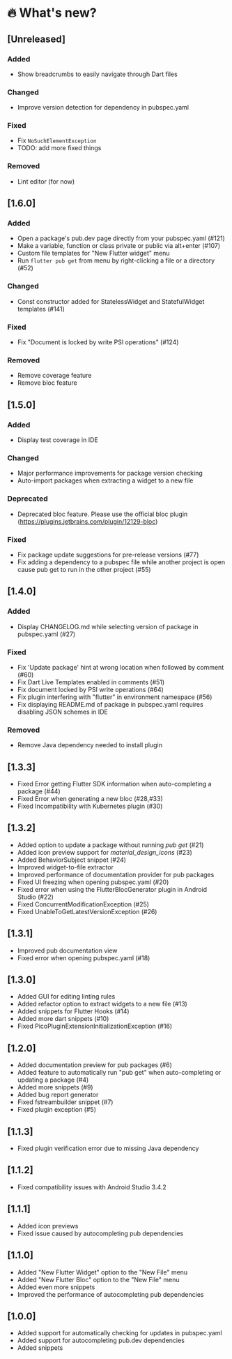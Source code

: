 # :fire:&nbsp;What's new?

## [Unreleased]
### Added
- Show breadcrumbs to easily navigate through Dart files
### Changed
- Improve version detection for dependency in pubspec.yaml
### Fixed
- Fix `NoSuchElementException`
- TODO: add more fixed things
### Removed
- Lint editor (for now)

## [1.6.0]
### Added
- Open a package's pub.dev page directly from your pubspec.yaml (#121)
- Make a variable, function or class private or public via alt+enter (#107)
- Custom file templates for "New Flutter widget" menu
- Run `flutter pub get` from menu by right-clicking a file or a directory (#52)
### Changed
- Const constructor added for StatelessWidget and StatefulWidget templates (#141)
### Fixed
- Fix "Document is locked by write PSI operations" (#124)
### Removed
- Remove coverage feature
- Remove bloc feature

## [1.5.0]
### Added
- Display test coverage in IDE
### Changed
- Major performance improvements for package version checking
- Auto-import packages when extracting a widget to a new file
### Deprecated
- Deprecated bloc feature. Please use the official bloc plugin (https://plugins.jetbrains.com/plugin/12129-bloc)
### Fixed
- Fix package update suggestions for pre-release versions (#77)
- Fix adding a dependency to a pubspec file while another project is open cause pub get to run in the other project (#55)

## [1.4.0]
### Added
- Display CHANGELOG.md while selecting version of package in pubspec.yaml (#27)
### Fixed
- Fix 'Update package' hint at wrong location when followed by comment (#60)
- Fix Dart Live Templates enabled in comments (#51)
- Fix document locked by PSI write operations (#64)
- Fix plugin interfering with "flutter" in environment namespace (#56)
- Fix displaying README.md of package in pubspec.yaml requires disabling JSON schemes in IDE
### Removed
- Remove Java dependency needed to install plugin

## [1.3.3]
- Fixed Error getting Flutter SDK information when auto-completing a package (#44)
- Fixed Error when generating a new bloc (#28,#33)
- Fixed Incompatibility with Kubernetes plugin (#30)

## [1.3.2]
- Added option to update a package without running <em>pub get</em> (#21)
- Added icon preview support for <em>material_design_icons</em> (#23)
- Added BehaviorSubject snippet (#24)
- Improved widget-to-file extractor
- Improved performance of documentation provider for pub packages
- Fixed UI freezing when opening pubspec.yaml (#20)
- Fixed error when using the FlutterBlocGenerator plugin in Android Studio (#22)
- Fixed ConcurrentModificationException (#25)
- Fixed UnableToGetLatestVersionException (#26)

## [1.3.1]
- Improved pub documentation view
- Fixed error when opening pubspec.yaml (#18)

## [1.3.0]
- Added GUI for editing linting rules
- Added refactor option to extract widgets to a new file (#13)
- Added snippets for Flutter Hooks (#14)
- Added more dart snippets (#10)
- Fixed PicoPluginExtensionInitializationException (#16)

## [1.2.0]
- Added documentation preview for pub packages (#6)
- Added feature to automatically run "pub get" when auto-completing or updating a package (#4)
- Added more snippets (#9)
- Added bug report generator
- Fixed fstreambuilder snippet (#7)
- Fixed plugin exception (#5)

## [1.1.3]
- Fixed plugin verification error due to missing Java dependency

## [1.1.2]
- Fixed compatibility issues with Android Studio 3.4.2

## [1.1.1]
- Added icon previews
- Fixed issue caused by autocompleting pub dependencies

## [1.1.0]
- Added "New Flutter Widget" option to the "New File" menu
- Added "New Flutter Bloc" option to the "New File" menu
- Added even more snippets
- Improved the performance of autocompleting pub dependencies

## [1.0.0]
- Added support for automatically checking for updates in pubspec.yaml
- Added support for autocompleting pub.dev dependencies
- Added snippets

